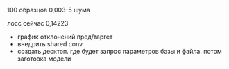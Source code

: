 100 образцов 
0,003-5 шума

лосс сейчас 0,14223

+ график отклонений пред/таргет
+ внедрить shared conv
+ создать десктоп. где будет запрос параметров базы и файла. потом заготовка модели
